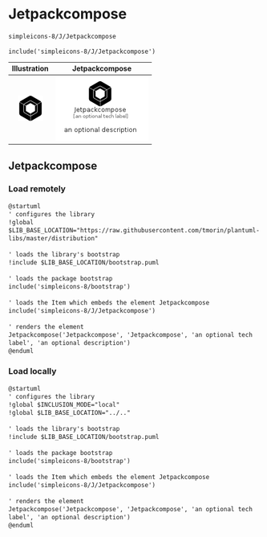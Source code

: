 # Jetpackcompose


```text
simpleicons-8/J/Jetpackcompose
```

```text
include('simpleicons-8/J/Jetpackcompose')
```



| Illustration | Jetpackcompose |
| :---: | :---: |
| ![illustration for Illustration](../../simpleicons-8/J/Jetpackcompose.png) | ![illustration for Jetpackcompose](../../simpleicons-8/J/Jetpackcompose.Local.png) |




## Jetpackcompose

### Load remotely
```plantuml
@startuml
' configures the library
!global $LIB_BASE_LOCATION="https://raw.githubusercontent.com/tmorin/plantuml-libs/master/distribution"

' loads the library's bootstrap
!include $LIB_BASE_LOCATION/bootstrap.puml

' loads the package bootstrap
include('simpleicons-8/bootstrap')

' loads the Item which embeds the element Jetpackcompose
include('simpleicons-8/J/Jetpackcompose')

' renders the element
Jetpackcompose('Jetpackcompose', 'Jetpackcompose', 'an optional tech label', 'an optional description')
@enduml
```

### Load locally
```plantuml
@startuml
' configures the library
!global $INCLUSION_MODE="local"
!global $LIB_BASE_LOCATION="../.."

' loads the library's bootstrap
!include $LIB_BASE_LOCATION/bootstrap.puml

' loads the package bootstrap
include('simpleicons-8/bootstrap')

' loads the Item which embeds the element Jetpackcompose
include('simpleicons-8/J/Jetpackcompose')

' renders the element
Jetpackcompose('Jetpackcompose', 'Jetpackcompose', 'an optional tech label', 'an optional description')
@enduml
```

